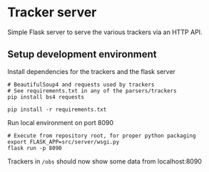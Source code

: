 # Tracker server

Simple Flask server to serve the various trackers via an HTTP API.

## Setup development environment
Install dependencies for the trackers and the flask server

```
# BeautifulSoup4 and requests used by trackers
# See requirements.txt in any of the parsers/trackers
pip install bs4 requests

pip install -r requirements.txt
```

Run local environment on port 8090
```
# Execute from repository root, for proper python packaging
export FLASK_APP=src/server/wsgi.py
flask run -p 8090
```

Trackers in `/obs` should now show some data from localhost:8090
